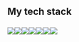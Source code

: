 <h2> My tech stack </h2>
<h3>
<img src="https://img.shields.io/badge/HTML5-E34F26?style=flat-square&logo=HTML5&logoColor=white" /><img src="https://img.shields.io/badge/CSS3-1572B6?style=flat-square&logo=CSS3&logoColor=white" /><img src="https://img.shields.io/badge/Javascript-F7DF1E?style=flat-square&logo=Javascript&logoColor=white" /><img src="https://img.shields.io/badge/Typescript-3178C6?style=flat-square&logo=Typescript&logoColor=white" /><img src="https://img.shields.io/badge/React-61DAFB?style=flat-square&logo=React&logoColor=white" /><img src="https://img.shields.io/badge/Redux-764ABC?style=flat-square&logo=Redux&logoColor=white" /><img src="https://img.shields.io/badge/styledcomponents-DB7093?style=flat-square&logo=styledcomponents&logoColor=white" />  
</h3>

